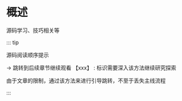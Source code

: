 # 概述
源码学习、技巧相关等

::: tip

源码阅读顺序提示

 -> 跳转到后续章节继续观看 【xxx】 : 标识需要深入该方法继续研究探索

由于文章的限制，通过该方法来进行引导跳转，不至于丢失主线流程

:::
